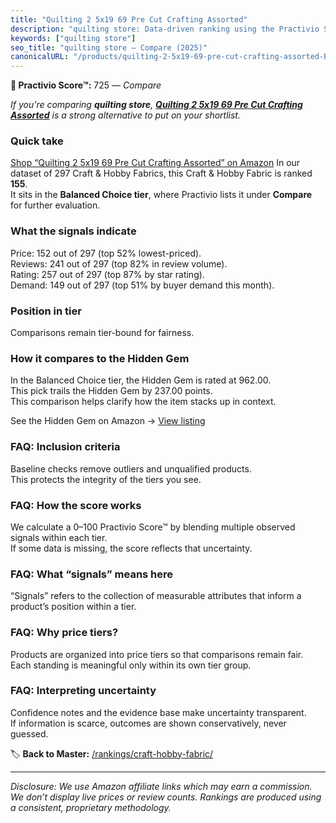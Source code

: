 ```yaml
---
title: "Quilting 2 5x19 69 Pre Cut Crafting Assorted"
description: "quilting store: Data-driven ranking using the Practivio Score™. Positioned by quality, value, demand, findability, momentum."
keywords: ["quilting store"]
seo_title: "quilting store — Compare (2025)"
canonicalURL: "/products/quilting-2-5x19-69-pre-cut-crafting-assorted-B0DWXB1Z4G/"
---
```


**🛒 Practivio Score™:** 725 — _Compare_


*If you're comparing **quilting store**, **[Quilting 2 5x19 69 Pre Cut Crafting Assorted](https://www.amazon.com/dp/B0DWXB1Z4G?tag=practivio-20)** is a strong alternative to put on your shortlist.*
### Quick take
[Shop “Quilting 2 5x19 69 Pre Cut Crafting Assorted” on Amazon](https://www.amazon.com/dp/B0DWXB1Z4G?tag=practivio-20)
In our dataset of 297 Craft & Hobby Fabrics, this Craft & Hobby Fabric is ranked **155**.  
It sits in the **Balanced Choice tier**, where Practivio lists it under **Compare** for further evaluation.

### What the signals indicate
Price: 152 out of 297 (top 52% lowest-priced).  
Reviews: 241 out of 297 (top 82% in review volume).  
Rating: 257 out of 297 (top 87% by star rating).  
Demand: 149 out of 297 (top 51% by buyer demand this month).

### Position in tier
Comparisons remain tier-bound for fairness.

### How it compares to the Hidden Gem
In the Balanced Choice tier, the Hidden Gem is rated at 962.00.  
This pick trails the Hidden Gem by 237.00 points.  
This comparison helps clarify how the item stacks up in context.  

See the Hidden Gem on Amazon → [View listing](https://www.amazon.com/dp/B07DRKZNP7?tag=practivio-20)

### FAQ: Inclusion criteria
Baseline checks remove outliers and unqualified products.  
This protects the integrity of the tiers you see.

### FAQ: How the score works
We calculate a 0–100 Practivio Score™ by blending multiple observed signals within each tier.  
If some data is missing, the score reflects that uncertainty.

### FAQ: What “signals” means here
“Signals” refers to the collection of measurable attributes that inform a product’s position within a tier.

### FAQ: Why price tiers?
Products are organized into price tiers so that comparisons remain fair.  
Each standing is meaningful only within its own tier group.

### FAQ: Interpreting uncertainty
Confidence notes and the evidence base make uncertainty transparent.  
If information is scarce, outcomes are shown conservatively, never guessed.

<!-- Missing template for Compare/CompareWithinPriceClass -->


🏷️ **Back to Master:** [/rankings/craft-hobby-fabric/](/rankings/craft-hobby-fabric/)

---
_Disclosure: We use Amazon affiliate links which may earn a commission. We don’t display live prices or review counts. Rankings are produced using a consistent, proprietary methodology._
